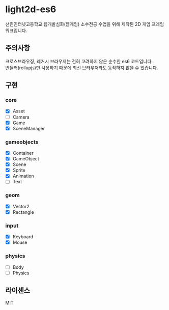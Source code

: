 # light2d-es6

선린인터넷고등학교 웹개발심화(웹게임) 소수전공 수업을 위해 제작된 2D 게임 프레임워크입니다.  

## 주의사항

크로스브라우징, 레거시 브라우저는 전혀 고려하지 않은 순수한 es6 코드입니다.  
번들러(rollupjs)만 사용하기 때문에 최신 브라우저라도 동작하지 않을 수 있습니다.

## 구현

### core
- [x] Asset
- [ ] Camera
- [x] Game
- [x] SceneManager

### gameobjects
- [x] Container
- [x] GameObject
- [x] Scene
- [x] Sprite
- [x] Animation
- [ ] Text

### geom
- [x] Vector2
- [x] Rectangle

### input
- [x] Keyboard
- [x] Mouse

### physics
- [ ] Body
- [ ] Physics

## 라이센스
MIT